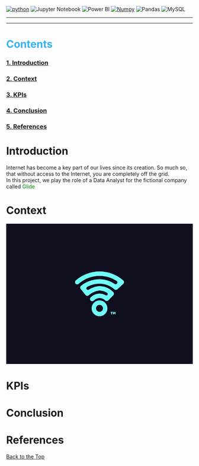 <span id = 'top'></span>
<a href='https://github.com/shivamkapasia0' target="_blank"><img alt='python' src='https://img.shields.io/badge/Python-100000?style=for-the-badge&logo=python&logoColor=FFFF00&labelColor=0C86EA&color=FFFFFF'/></a>
![Jupyter Notebook](https://img.shields.io/badge/Jupyter-F37626.svg?&style=for-the-badge&logo=Jupyter&logoColor=black)
![Power BI](https://img.shields.io/badge/PowerBI-000000?style=for-the-badge&logo=Power%20BI&logoColor=yellow)
<a href='https://github.com/shivamkapasia0' target="_blank"><img alt='Numpy' src='https://img.shields.io/badge/numpy-100000?style=for-the-badge&logo=Numpy&logoColor=2291A9&labelColor=FFFFFF&color=FFFFFF'/></a>
![Pandas](https://img.shields.io/badge/Pandas-2C2D72?style=for-the-badge&logo=pandas&logoColor=white)
![MySQL](https://img.shields.io/badge/MySQL-005C84?style=for-the-badge&logo=mysql&logoColor=white)

---

---

<h1 style = 'color: #34B3F1' >Contents</h1>

### [1. Introduction](#introduction)

### [2. Context](#context)

### [3. KPIs](#kpis)

### [4. Conclusion](#conclusion)

### [5. References](#references)

# Introduction

Internet has become a key part of our lives since its creation. So much so, that without access to the Internet, you are completely off the grid. <br>
In this project, we play the role of a Data Analyst for the fictional company called <span style = 'color: green'>Glide</span>

# Context

![ByteBond](./assets/images/logo.jpg)

# KPIs

# Conclusion

# References

<a href = #top >Back to the Top</a>
